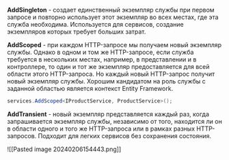 
**AddSingleton** - создает единственный экземпляр службы при первом запросе и повторно использует этот экземпляр во всех местах, где эта служба необходима. Используется для сервисов, создание экземпляров которых требует больших затрат.

**AddScoped** - при каждом HTTP-запросе мы получаем новый экземпляр службы. Однако в одном и том же HTTP-запросе, если служба требуется в нескольких местах, например, в представлении и в контроллере, то один и тот же экземпляр предоставляется для всей области этого HTTP-запроса. Но каждый новый HTTP-запрос получит новый экземпляр службы. Хорошим кандидатом на роль службы с заданной областью является контекст Entity Framework.
```C#
services.AddScoped<IProductService, ProductService>();
```

**AddTransient** - новый экземпляр представляется каждый раз, когда запрашивается экземпляр службы, независимо от того, находится ли он в области одного и того же HTTP-запроса или в рамках разных HTTP-запросов. Подходит для легких сервисов без сохранения состояния.

![[Pasted image 20240206154443.png]]